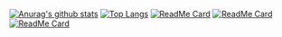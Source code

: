 [![Anurag's github stats](https://github-readme-stats.vercel.app/api?username=YGYOOO)](https://github.com/anuraghazra/github-readme-stats)
[![Top Langs](https://github-readme-stats.vercel.app/api/top-langs/?username=YGYOOO&layout=compact)](https://github.com/anuraghazra/github-readme-stats)
[![ReadMe Card](https://github-readme-stats.vercel.app/api/pin/?username=YGYOOO&repo=react-draggable-tags)](https://github.com/YGYOOO/react-draggable-tags)
[![ReadMe Card](https://github-readme-stats.vercel.app/api/pin/?username=YGYOOO&repo=WeChat-Shelter)](https://github.com/YGYOOO/WeChat-Shelter)
[![ReadMe Card](https://github-readme-stats.vercel.app/api/pin/?username=YGYOOO&repo=ajax-interceptor)](https://github.com/YGYOOO/ajax-interceptor)
